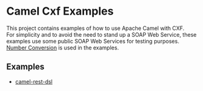 # Camel Cxf Examples

This project contains examples of how to use Apache Camel with CXF.<br>
For simplicity and to avoid the need to stand up a SOAP Web Service, these examples use some public SOAP Web Services 
for testing purposes.<br>
[Number Conversion](https://www.dataaccess.com/webservicesserver/NumberConversion.wso?WSDL) is used in the examples.

## Examples
- [camel-rest-dsl](camel-rest-dsl/README.md)


